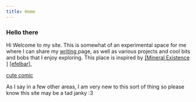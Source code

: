```yaml
---
title: Home
---
```


### Hello there 
 
Hi
Welcome to my site. This is somewhat of an experimental space for me where I can share my [writing ](writing.html) page, as well as various projects and cool bits and bobs that I enjoy exploring. This place is inspired by [[Mineral Existence ]](https://mineralexistence.com) [[efelbar]](https://merveilles.town/@flbr),

[cute comic](https://questionablecontent.net)

As I say in a few other areas, I am very new to this sort of thing so please know this site may be a tad janky :3